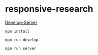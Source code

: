 # responsive-research

[Develop-Server](http://localhost:8080)

`npm install`

`npm run develop`

`npm run server`
